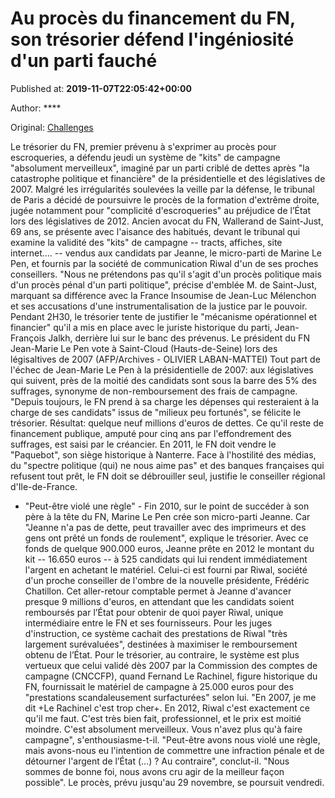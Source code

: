 
# Au procès du financement du FN, son trésorier défend l'ingéniosité d'un parti fauché

Published at: **2019-11-07T22:05:42+00:00**

Author: ****

Original: [Challenges](https://www.challenges.fr/politique/au-proces-du-financement-du-fn-son-tresorier-defend-l-ingeniosite-d-un-parti-fauche_683739)

Le trésorier du FN, premier prévenu à s'exprimer au procès pour escroqueries, a défendu jeudi un système de "kits" de campagne "absolument merveilleux", imaginé par un parti criblé de dettes après "la catastrophe politique et financière" de la présidentielle et des législatives de 2007.
Malgré les irrégularités soulevées la veille par la défense, le tribunal de Paris a décidé de poursuivre le procès de la formation d'extrême droite, jugée notamment pour "complicité d'escroqueries" au préjudice de l’État lors des législatives de 2012.
Ancien avocat du FN, Wallerand de Saint-Just, 69 ans, se présente avec l'aisance des habitués, devant le tribunal qui examine la validité des "kits" de campagne -- tracts, affiches, site internet.... -- vendus aux candidats par Jeanne, le micro-parti de Marine Le Pen, et fournis par la société de communication Riwal d'un de ses proches conseillers.
"Nous ne prétendons pas qu'il s'agit d'un procès politique mais d'un procès pénal d'un parti politique", précise d'emblée M. de Saint-Just, marquant sa différence avec la France Insoumise de Jean-Luc Mélenchon et ses accusations d'une instrumentalisation de la justice par le pouvoir.
Pendant 2H30, le trésorier tente de justifier le "mécanisme opérationnel et financier" qu'il a mis en place avec le juriste historique du parti, Jean-François Jalkh, derrière lui sur le banc des prévenus.
Le président du FN Jean-Marie Le Pen vote à Saint-Cloud (Hauts-de-Seine) lors des légisaltives de 2007 (AFP/Archives - OLIVIER LABAN-MATTEI)
Tout part de l'échec de Jean-Marie Le Pen à la présidentielle de 2007: aux législatives qui suivent, près de la moitié des candidats sont sous la barre des 5% des suffrages, synonyme de non-remboursement des frais de campagne.
"Depuis toujours, le FN prend à sa charge les dépenses qui resteraient à la charge de ses candidats" issus de "milieux peu fortunés", se félicite le trésorier. Résultat: quelque neuf millions d'euros de dettes. Ce qu'il reste de financement publique, amputé pour cinq ans par l'effondrement des suffrages, est saisi par le créancier. En 2011, le FN doit vendre le "Paquebot", son siège historique à Nanterre.
Face à l'hostilité des médias, du "spectre politique (qui) ne nous aime pas" et des banques françaises qui refusent tout prêt, le FN doit se débrouiller seul, justifie le conseiller régional d'Ile-de-France.
- "Peut-être violé une règle" -
Fin 2010, sur le point de succéder à son père à la tête du FN, Marine Le Pen crée son micro-parti Jeanne. Car "Jeanne n'a pas de dette, peut travailler avec des imprimeurs et des gens ont prêté un fonds de roulement", explique le trésorier.
Avec ce fonds de quelque 900.000 euros, Jeanne prête en 2012 le montant du kit -- 16.650 euros -- à 525 candidats qui lui rendent immédiatement l'argent en achetant le matériel. Celui-ci est fourni par Riwal, société d'un proche conseiller de l'ombre de la nouvelle présidente, Frédéric Chatillon.
Cet aller-retour comptable permet à Jeanne d'avancer presque 9 millions d'euros, en attendant que les candidats soient remboursés par l’État pour obtenir de quoi payer Riwal, unique intermédiaire entre le FN et ses fournisseurs.
Pour les juges d'instruction, ce système cachait des prestations de Riwal "très largement surévaluées", destinées à maximiser le remboursement obtenu de l’État.
Pour le trésorier, au contraire, le système est plus vertueux que celui validé dès 2007 par la Commission des comptes de campagne (CNCCFP), quand Fernand Le Rachinel, figure historique du FN, fournissait le matériel de campagne à 25.000 euros pour des "prestations scandaleusement surfacturées" selon lui.
"En 2007, je me dit +Le Rachinel c'est trop cher+. En 2012, Riwal c'est exactement ce qu'il me faut. C'est très bien fait, professionnel, et le prix est moitié moindre. C'est absolument merveilleux. Vous n'avez plus qu'à faire campagne", s'enthousiasme-t-il.
"Peut-être avons nous violé une règle, mais avons-nous eu l'intention de commettre une infraction pénale et de détourner l'argent de l’État (…) ? Au contraire", conclut-il. "Nous sommes de bonne foi, nous avons cru agir de la meilleur façon possible".
Le procès, prévu jusqu'au 29 novembre, se poursuit vendredi.
